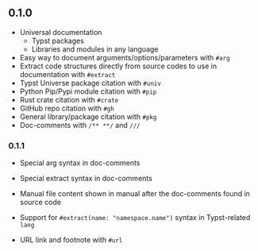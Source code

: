 ## 0.1.0

- Universal documentation
  - Typst packages
  - Libraries and modules in any language
- Easy way to document arguments/options/parameters with `#arg`
- Extract code structures directly from source codes to use in documentation
  with `#extract`
- Typst Universe package citation with `#univ`
- Python Pip/Pypi module citation with `#pip`
- Rust crate citation with `#crate`
- GitHub repo citation with `#gh`
- General library/package citation with `#pkg`
- Doc-comments with `/** **/` and `///`
### 0.1.1
  - Special arg syntax in doc-comments
  - Special extract syntax in doc-comments


- Manual file content shown in manual after the doc-comments found in source code
- Support for `#extract(name: "namespace.name")` syntax in Typst-related `lang`
- URL link and footnote with `#url`